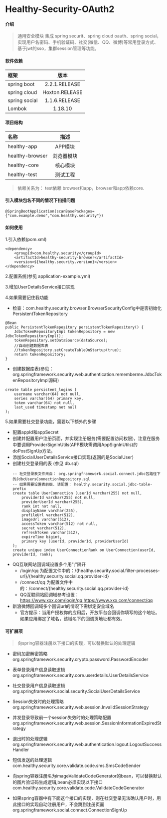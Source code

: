 # Healthy-Security-OAuth2

#### 介绍
>通用安全模块  集成 spring securit、spring cloud oauth、spring social，实现用户名密码、手机验证码、社交(微信、QQ、微博)等常用登录方式、基于jwt的sso，集群session管理等功能。

#### 软件依赖
| 框架             | 版本                           |
| :---------------|:-------------------------------:|
| spring boot     | 2.2.1.RELEASE                   |
| spring cloud    | Hoxton.RELEASE                   |
| spring social   | 1.1.6.RELEASE                   |
| Lombok          | 1.18.10                         |

#### 项目结构
| 名称             | 描述        |
| :---------------|:-----------:|
| healthy-app     | APP模块     |
| healthy-browser | 浏览器模块   |
| healthy-core    | 核心模块    |
| healthy-test    | 测试工程    |

>依赖关系为： test依赖 browser和app，browser和app依赖core.

#### 引入模块包名不同的情况下扫描问题

```
@SpringBootApplication(scanBasePackages={"com.example.demo","com.healthy.security"})
```
#### 如何使用

1.引入依赖(pom.xml)

```
<dependency>
	<groupId>com.healthy.security</groupId>
	<artifactId>healthy-security-browser</artifactId>
	<version>${healthy.security.version}</version>
</dependency>
```

2.配置系统(参见 application-example.yml)

3.增加UserDetailsService接口实现

4.如果需要记住我功能
+ 检查：com.healthy.security.browser.BrowserSecurityConfig中是否初始化PersistentTokenRepository
```
@Bean
public PersistentTokenRepository persistentTokenRepository() {
    JdbcTokenRepositoryImpl tokenRepository = new JdbcTokenRepositoryImpl();
    tokenRepository.setDataSource(dataSource);
    //自动创建数据库表
    //tokenRepository.setCreateTableOnStartup(true);
    return tokenRepository;
}
```
+ 创建数据库表(参见：org.springframework.security.web.authentication.rememberme.JdbcTokenRepositoryImpl源码)
```
create table persistent_logins (
	username varchar(64) not null,
	series varchar(64) primary key,
	token varchar(64) not null,
	last_used timestamp not null
);
```

5.如果需要社交登录功能，需要以下额外的步骤
+ 配置appId和appSecret
+ 创建并配置用户注册页面，并实现注册服务(需要配置访问权限)，注意在服务中要调用ProviderSignInUtils(APP模块需调用AppSignInUtils)的doPostSignUp方法。
+ 添加SocialUserDetailsService接口实现(返回的是SocialUser)
+ 创建社交登录用的表 (参见 db.sql)
    ```
    -- 社交登录表文件来自： org.springframework.social.connect.jdbc包路径下的JdbcUsersConnectionRepository.sql
    -- 如果需要设置表前缀. 请配置： healthy.security.social.jdbc-table-prefix
    create table UserConnection (userId varchar(255) not null,
    	providerId varchar(255) not null,
    	providerUserId varchar(255),
    	rank int not null,
    	displayName varchar(255),
    	profileUrl varchar(512),
    	imageUrl varchar(512),
    	accessToken varchar(512) not null,
    	secret varchar(512),
    	refreshToken varchar(512),
    	expireTime bigint,
    	primary key (userId, providerId, providerUserId)
    );
    create unique index UserConnectionRank on UserConnection(userId, providerId, rank);
    ```
+ QQ互联网站回调域设置多个用";"隔开
    + /login/qq 为配置文件中的：/{healthy.security.social.filter-processes-url}/{healthy.security.social.qq.provider-id}
    + /connect/qq 为配置文件中的：/connect/{healthy.security.social.qq.provider-id}
    + QQ互联网站回调域参考设置：https://www.xxx.com/login/qq;https://www.xxx.com/connect/qq
+ 新浪微博回调域多个回调url的情况下需绑定安全域名
    + 官方提示：当用户授权你的应用后，开放平台会回调你填写的这个地址。如果应用绑定了域名，该域名下的回调页地址都有效。
#### 可扩展项

> 向spring容器注册以下接口的实现，可以替换默认的处理逻辑

 + 密码加密解密策略
org.springframework.security.crypto.password.PasswordEncoder

 + 表单登录用户信息读取逻辑
org.springframework.security.core.userdetails.UserDetailsService

 + 社交登录用户信息读取逻辑
org.springframework.social.security.SocialUserDetailsService

 + Session失效时的处理策略
org.springframework.security.web.session.InvalidSessionStrategy

 + 并发登录导致前一个session失效时的处理策略配置
org.springframework.security.web.session.SessionInformationExpiredStrategy

 + 退出时的处理逻辑
org.springframework.security.web.authentication.logout.LogoutSuccessHandler

 + 短信发送的处理逻辑
com.healthy.security.core.validate.code.sms.SmsCodeSender

 + 向spring容器注册名为imageValidateCodeGenerator的bean，可以替换默认的图片验证码生成逻辑,bean必须实现以下接口
com.healthy.security.core.validate.code.ValidateCodeGenerator

 + 如果spring容器中有下面这个接口的实现，则在社交登录无法确认用户时，用此接口的实现自动注册用户，不会跳到注册页面
org.springframework.social.connect.ConnectionSignUp